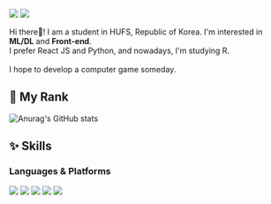 <a href="https://www.instagram.com/hello_world._.potato/" type="_blank"><img src="https://img.shields.io/badge/Instagram-E4405F?style=flat-square&logo=Instagram&logoColor=white"/></a>
<a href="https://blog.naver.com/fran0666" type="_blank"><img src="https://img.shields.io/badge/Blog-03C75A?style=flat-square&logo=Naver&logoColor=white"/></a>

Hi there👋! I am a student in HUFS, Republic of Korea. I'm interested in <strong>ML/DL</strong> and <strong>Front-end</strong>.
<br/>
I prefer React JS and Python, and nowadays, I'm studying R.
<br/>
<br/>
I hope to develop a computer game someday.


## 🥇 My Rank
![Anurag's GitHub stats](https://github-readme-stats.vercel.app/api?username=minjeong-kim-git&show_icons=true&theme=radical)

## ✨ Skills
### Languages & Platforms
<img src="https://img.shields.io/badge/Tensorflow -FF6F00?style=flat-square&logo=Tensorflow&logoColor=white"/> <img src="https://img.shields.io/badge/Jupyter Notebook-F37626?style=flat-square&logo=Jupyter&logoColor=white"/> <img src="https://img.shields.io/badge/React JS-61DAFB?style=flat-square&logo=React&logoColor=white"/> <img src="https://img.shields.io/badge/Python-3776AB?style=flat-square&logo=Python&logoColor=white"/> <img src="https://img.shields.io/badge/R -276DC3?style=flat-square&logo=R&logoColor=white"/> 
